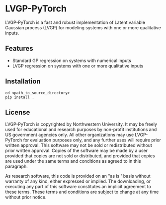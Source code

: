 # LVGP-PyTorch

LVGP-PyTorch is a fast and robust implementation of Latent variable Gaussian process (LVGP) for modeling
systems with one or more qualitative inputs.

## Features
- Standard GP regression on systems with numerical inputs
- LVGP regression on systems with one or more qualitative inputs

## Installation

```
cd <path_to_source_directory>
pip install .
```

## License

LVGP-PyTorch is copyrighted by Northwestern University. It may be freely used for educational 
and research purposes by  non-profit institutions and US government agencies only. All other 
organizations may use LVGP-PyTorch for evaluation purposes only, and any further uses will 
require prior written approval. This software may not be sold or redistributed without prior 
written approval. Copies of the software may be made by a user provided that copies are not 
sold or distributed, and provided that copies are used under the same terms and conditions as 
agreed to in this paragraph.
 
As research software, this code is provided on an "as is'' basis without warranty of any kind, 
either expressed or implied. The downloading, or executing any part of this software constitutes 
an implicit agreement to these terms. These terms and conditions are subject to change at any 
time without prior notice.